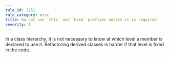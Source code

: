 ```yaml
---
rule_id: 1251
rule_category: misc
title: Do not use `this` and `base` prefixes unless it is required
severity: 1
---
```

In a class hierarchy, it is not necessary to know at which level a member is declared to use it. Refactoring derived classes is harder if that level is fixed in the code.
